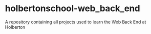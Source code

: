 # holbertonschool-web_back_end
A repository containing all projects used to learn the Web Back End at Holberton

